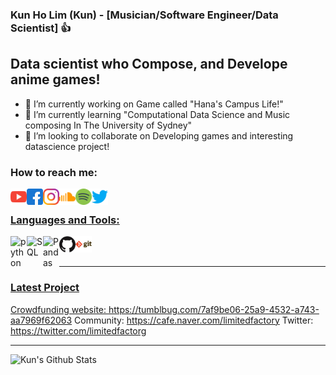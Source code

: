 ### Kun Ho Lim (Kun) - [Musician/Software Engineer/Data Scientist] 👍

## Data scientist who Compose, and Develope anime games!

- 🔭 I’m currently working on Game called "Hana's Campus Life!"
- 🌱 I’m currently learning "Computational Data Science and Music composing In The University of Sydney"
- 👯 I’m looking to collaborate on Developing games and interesting datascience project!


### How to reach me:
<a href="https://www.youtube.com/channel/UC-5vVmFincFWF1spClzEq5g"><img align="left" alt="youtube" width="26px" src="/you.png" />
<a href="https://www.facebook.com/kunho.lim.3"><img align="left" alt="facebook" width="26px" src="/fb.png" />
<a href="https://www.instagram.com/limiteddays/"><img align="left" alt="instagram" width="26px" src="/ig.png" />

<a href="https://soundcloud.com/limiteddays"><img align="left" alt="sc" width="26px" src="/sc.png" />
<a href="https://open.spotify.com/artist/1ADqLqgxOzWgzhgOrtVX86"><img align="left" alt="spotify" width="26px" src="/sp.png" />
<a href="https://twitter.com/limitedfactorg"><img align="left" alt="twitter" width="26px" src="/tw.png" />




<br />

### Languages and Tools:
<img align="left" alt="python" width="26px" src="https://cdn.jsdelivr.net/npm/simple-icons@3.4.0/icons/python.svg" />

<img align="left" alt="SQL" width="26px" src="https://cdn.jsdelivr.net/npm/simple-icons@3.4.0/icons/postgresql.svg" />

<img align="left" alt="Pandas" width="26px" src="https://cdn.jsdelivr.net/npm/simple-icons@3.4.0/icons/pandas.svg" />

<img align="left" alt="GitHub" width="26px" src="https://raw.githubusercontent.com/github/explore/78df643247d429f6cc873026c0622819ad797942/topics/github/github.png" />

<img align="left" alt="Git" width="26px" src="https://raw.githubusercontent.com/github/explore/80688e429a7d4ef2fca1e82350fe8e3517d3494d/topics/git/git.png" />

<br />
<br />


---

### Latest Project
Crowdfunding website: https://tumblbug.com/7af9be06-25a9-4532-a743-aa7969f62063
Community: https://cafe.naver.com/limitedfactory
Twitter: https://twitter.com/limitedfactorg

---

<img align="left" alt="Kun's Github Stats" src="https://github-readme-stats.vercel.app/api?username=limited-1&show_icons=true&hide_border=true" />
